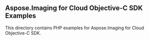 ## Aspose.Imaging for Cloud Objective-C SDK Examples

This directory contains PHP examples for Aspose.Imaging for Cloud Objective-C SDK.
